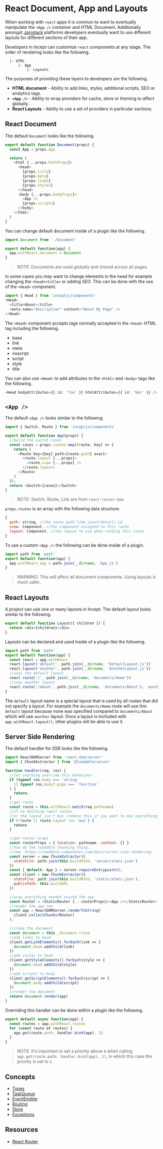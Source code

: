 # React Document, App and Layouts

When working with `react` apps it is common to want to eventually 
manipulate the `<App />` container and HTML Document. Additionally
amongst [Jamstack](https://jamstack.org/) platforms developers 
eventually want to use different layouts for different sections of 
their app.

Developers in Incept can customize `react` components at any stage. The 
order of rendering looks like the following.

```
  |- HTML
      |- App
          |- Layouts   
```

The purposes of providing these layers to developers are the following.

 - **HTML document** - Ability to add links, styles, additional scripts, SEO or analytics tags. 
 - **`<App />`** - Ability to wrap providers for cache, store or theming to affect globally. 
 - **React Layouts** - Ability to use a set of providers in particular sections.

## React Document

The default `Document` looks like the following.

```js
export default function Document(props) {
  const App = props.App

  return (
    <html {...props.htmlProps}>
      <head>
        {props.title}
        {props.meta}
        {props.links}
        {props.styles}
      </head>
      <body {...props.bodyProps}>
        <App />
        {props.scripts}
      </body>
    </html>
  )
}
```

You can change default document inside of a plugin like the following. 

```js
import Document from './Document'

export default function(app) {
  app.withReact.document = Document
}
```

> NOTE: Documents are used globally and shared across all pages. 

In some cases you may want to change elements in the head for example 
changing the `<head><title>` or adding SEO. This can be done with the 
use of the `<Head>` component.

```js
import { Head } from 'inceptjs/components'
<Head>
  <title>About</title>
  <meta name="description" content="About My Page" />
</Head>
```

The `<Head>` component accepts tags normally accepted in the `<head>` 
HTML tag including the following.

 - base
 - link
 - meta
 - noscript
 - script
 - style
 - title

You can also use `<Head>` to add attributes to the `<html>` and `<body>`
tags like the following.

```js
<Head bodyAttributes={{ id: 'foo' }} htmlAttributes={{ id: 'bar' }} />
```

## `<App />`

The default `<App />` looks similar to the following.

```js
import { Switch, Route } from 'inceptjs/components'

export default function App(props) {
  //build the switch cases
  const cases = props.routes.map((route, key) => {
    return (
      <Route key={key} path={route.path} exact>
        <route.layout {...props}>
          <route.view {...props} />
        </route.layout>
      </Route>
    )
  });
  return <Switch>{cases}</Switch>
}
```

> NOTE: Switch, Route, Link are from `react-router-dom`.

`props.routes` is an array with the following data structure.

```js
{
  path: string, //the route path like /post/detail/:id
  view: Component, //the component assigned to this route
  layout: Component, //the layout to use when rending this route
}
```

To use a custom `<App />` the following can be done inside of a plugin.

```js
import path from 'path'
export default function(app) {
  app.withReact.app = path.join(__dirname, 'App.js')
}
```

> WARNING: This will affect all document components. Using layouts is much 
safer.

## React Layouts

A project can use one or many layouts in Incept. The default layout 
looks similar to the following.

```js
export default function Layout({ children }) {
  return <div>{children}</div>
}
```

Layouts can be declared and used inside of a plugin like the following.

```js
import path from 'path'
export default function(app) {
  const react = app.withReact
  react.layout('default', path.join(__dirname, 'DefaultLayout.js'))
  react.layout('another', path.join(__dirname, 'AnotherLayout.js'))
  //uses the default layout
  react.route('/', path.join(__dirname, 'documents/Home'))
  //uses another layout
  react.route('/about', path.join(__dirname, 'documents/About'), 'another')
}
```

The `default` layout name is a special layout that is used by all 
routes that did not specify a layout. For example the `documents/Home`
route will use this `default` layout because none was specified compared 
to `documents/About` which will use `another` layout. Once a layout is 
inclluded with `app.withReact.layout()`, other plugins will be able to 
use it.

## Server Side Rendering

The default handler for SSR looks like the following.

```js
import ReactDOMServer from 'react-dom/server'
import { ChunkExtractor } from '@loadable/server'

function handler(req, res) {
  //let anything override this behaviour
  if (typeof res.body === 'string' 
    || typeof res.body?.pipe === 'function'
  ) {
    return;
  }
  //get route
  const route = this.withReact.match(req.pathname)
  //if no matching react routes 
  //or the layout isn't mui (remove this if you want to mui everything)
  if (!route || route.layout !== 'mui') {
    return
  }

  //get router props
  const routerProps = { location: pathname, context: {} }
  //now do the loadable chunking thing..
  //see: https://loadable-components.com/docs/server-side-rendering/
  const server = new ChunkExtractor({ 
    statsFile: path.join(this.buildPath, 'server/stats.json')
  })
  const { default: App } = server.requireEntrypoint();
  const client = new ChunkExtractor({ 
    statsFile: path.join(this.buildPath, 'static/stats.json'),
    publicPath: this.buildURL
  })

  //wrap everything needed around the app
  const Router = <StaticRouter {...routerProps}><App /></StaticRouter>
  //render the app now
  const app = ReactDOMServer.renderToString(
    client.collectChunks(Router)
  );

  //clone the document
  const document = this._document.clone
  //add links to head
  client.getLinkElements().forEach(link => {
    document.head.addChild(link)
  })
  //add styles to head
  client.getStyleElements().forEach(style => {
    document.head.addChild(style)
  })
  //add scripts to body
  client.getScriptElements().forEach(script => {
    document.body.addChild(script)
  })
  //render the document
  return document.render(app)
}
```

Overriding this handler can be done within a plugin like the following.

```js
export default async function(app) {
  const routes = app.withReact.routes
  for (const route of routes) {
    app.get(route.path, handler.bind(app), 1)
  }
}
```

> NOTE: It's important to set a priority above `0` when calling 
`app.get(route.path, handler.bind(app), 1)`, in which this case the 
priority is set to `1`.

## Concepts

 - [Types](./types.md)
 - [TaskQueue](./taskqueue.md)
 - [EventEmitter](./events.md)
 - [Routing](./routing.md)
 - [Store](./store.md)
 - [Exceptions](./exception.md)

## Resources

 - [React Router](https://reactrouter.com/)